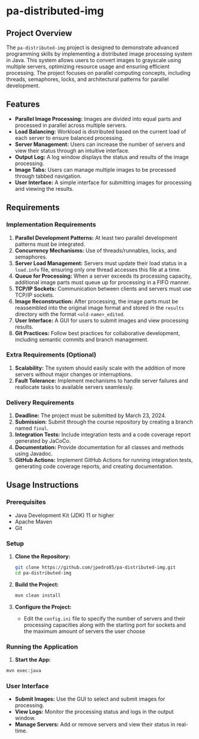 # pa-distributed-img

## Project Overview

The `pa-distributed-img` project is designed to demonstrate advanced programming skills by implementing a distributed image processing system in Java. This system allows users to convert images to grayscale using multiple servers, optimizing resource usage and ensuring efficient processing. The project focuses on parallel computing concepts, including threads, semaphores, locks, and architectural patterns for parallel development.

## Features

- **Parallel Image Processing:** Images are divided into equal parts and processed in parallel across multiple servers.
- **Load Balancing:** Workload is distributed based on the current load of each server to ensure balanced processing.
- **Server Management:** Users can increase the number of servers and view their status through an intuitive interface.
- **Output Log:** A log window displays the status and results of the image processing.
- **Image Tabs:** Users can manage multiple images to be processed through tabbed navigation.
- **User Interface:** A simple interface for submitting images for processing and viewing the results.

## Requirements

### Implementation Requirements

1. **Parallel Development Patterns:** At least two parallel development patterns must be integrated.
2. **Concurrency Mechanisms:** Use of threads/runnables, locks, and semaphores.
3. **Server Load Management:** Servers must update their load status in a `load.info` file, ensuring only one thread accesses this file at a time.
4. **Queue for Processing:** When a server exceeds its processing capacity, additional image parts must queue up for processing in a FIFO manner.
5. **TCP/IP Sockets:** Communication between clients and servers must use TCP/IP sockets.
6. **Image Reconstruction:** After processing, the image parts must be reassembled into the original image format and stored in the `results` directory with the format `<old-name>_edited`.
7. **User Interface:** A GUI for users to submit images and view processing results.
8. **Git Practices:** Follow best practices for collaborative development, including semantic commits and branch management.

### Extra Requirements (Optional)

1. **Scalability:** The system should easily scale with the addition of more servers without major changes or interruptions.
2. **Fault Tolerance:** Implement mechanisms to handle server failures and reallocate tasks to available servers seamlessly.

### Delivery Requirements

1. **Deadline:** The project must be submitted by March 23, 2024.
2. **Submission:** Submit through the course repository by creating a branch named `final`.
3. **Integration Tests:** Include integration tests and a code coverage report generated by JaCoCo.
4. **Documentation:** Provide documentation for all classes and methods using Javadoc.
5. **GitHub Actions:** Implement GitHub Actions for running integration tests, generating code coverage reports, and creating documentation.

## Usage Instructions

### Prerequisites

- Java Development Kit (JDK) 11 or higher
- Apache Maven
- Git

### Setup

1. **Clone the Repository:**

   ```sh
   git clone https://github.com/jpedro85/pa-distributed-img.git
   cd pa-distributed-img
   ```

2. **Build the Project:**

   ```sh
   mvn clean install
   ```

3. **Configure the Project:**
   - Edit the `config.ini` file to specify the number of servers and their processing capacities along with the starting port for sockets and the maximum amount of servers the user choose

### Running the Application

1. **Start the App:**
```sh
mvn exec:java
```

### User Interface

- **Submit Images:** Use the GUI to select and submit images for processing.
- **View Logs:** Monitor the processing status and logs in the output window.
- **Manage Servers:** Add or remove servers and view their status in real-time.
